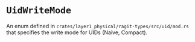 # `UidWriteMode`

An enum defined in `crates/layer1_physical/ragit-types/src/uid/mod.rs` that specifies the write mode for UIDs (Naive, Compact).
